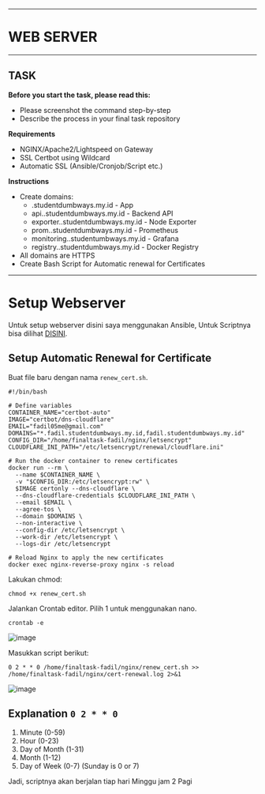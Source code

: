 -----
# WEB SERVER
-----

## TASK

**Before you start the task, please read this:**
- Please screenshot the command step-by-step
- Describe the process in your final task repository

**Requirements**
- NGINX/Apache2/Lightspeed on Gateway
- SSL Certbot using Wildcard
- Automatic SSL (Ansible/Cronjob/Script etc.)

**Instructions**
- Create domains:
  - <name>.studentdumbways.my.id - App
  - api.<name>.studentdumbways.my.id - Backend API
  - exporter.<name>.studentdumbways.my.id - Node Exporter
  - prom.<name>.studentdumbways.my.id - Prometheus
  - monitoring.<name>.studentumbways.my.id - Grafana
  - registry.<name>.studentdumbways.my.id - Docker Registry
- All domains are HTTPS
- Create Bash Script for Automatic renewal for Certificates

-----

# Setup Webserver

Untuk setup webserver disini saya menggunakan Ansible, Untuk Scriptnya bisa dilihat [DISINI](https://github.com/fadil05me/devops20-dumbways-AhmadFadillah/blob/main/stage2/final-task/ansible/5reverse_proxy.yaml).

## Setup Automatic Renewal for Certificate

Buat file baru dengan nama ```renew_cert.sh```.
```
#!/bin/bash

# Define variables
CONTAINER_NAME="certbot-auto"
IMAGE="certbot/dns-cloudflare"
EMAIL="fadil05me@gmail.com"
DOMAINS="*.fadil.studentdumbways.my.id,fadil.studentdumbways.my.id"
CONFIG_DIR="/home/finaltask-fadil/nginx/letsencrypt"
CLOUDFLARE_INI_PATH="/etc/letsencrypt/renewal/cloudflare.ini"

# Run the docker container to renew certificates
docker run --rm \
  --name $CONTAINER_NAME \
  -v "$CONFIG_DIR:/etc/letsencrypt:rw" \
  $IMAGE certonly --dns-cloudflare \
  --dns-cloudflare-credentials $CLOUDFLARE_INI_PATH \
  --email $EMAIL \
  --agree-tos \
  --domain $DOMAINS \
  --non-interactive \
  --config-dir /etc/letsencrypt \
  --work-dir /etc/letsencrypt \
  --logs-dir /etc/letsencrypt

# Reload Nginx to apply the new certificates
docker exec nginx-reverse-proxy nginx -s reload
```

Lakukan chmod:
```
chmod +x renew_cert.sh
```

Jalankan Crontab editor. Pilih 1 untuk menggunakan nano.
```
crontab -e
```

![image](https://github.com/fadil05me/devops20-dumbways-AhmadFadillah/assets/45775729/0dd62f23-cd1f-47d9-b652-b8388e9fd926)


Masukkan script berikut:
```
0 2 * * 0 /home/finaltask-fadil/nginx/renew_cert.sh >> /home/finaltask-fadil/nginx/cert-renewal.log 2>&1
```

![image](https://github.com/fadil05me/devops20-dumbways-AhmadFadillah/assets/45775729/e5f1664f-7fea-46ab-adfc-2d4f6a9903b4)


## Explanation ```0 2 * * 0```

1. Minute (0-59)
2. Hour (0-23)
3. Day of Month (1-31)
4. Month (1-12)
5. Day of Week (0-7) (Sunday is 0 or 7)

Jadi, scriptnya akan berjalan tiap hari Minggu jam 2 Pagi
